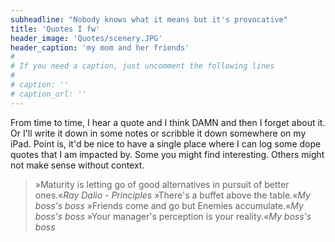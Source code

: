 ```yaml
---
subheadline: "Nobody knows what it means but it's provocative"
title: 'Quotes I fw'
header_image: 'Quotes/scenery.JPG'
header_caption: 'my mom and her friends'
#
# If you need a caption, just uncomment the following lines
#
# caption: ''
# caption_url: ''
---
```


From time to time, I hear a quote and I think DAMN and then I forget about it. Or I'll write it down in some notes or scribble it down somewhere on my iPad. Point is, it'd be nice to have a single place where I can log some dope quotes that I am impacted by. Some you might find interesting. Others might not make sense without context.

<!--more-->

> »Maturity is letting go of good alternatives in pursuit of better ones.«<cite>Ray Dalio - Principles</cite>
> »There's a buffet above the table.«<cite>My boss's boss</cite>
> »Friends come and go but Enemies accumulate.«<cite>My boss's boss</cite>
> »Your manager's perception is your reality.«<cite>My boss's boss</cite>
